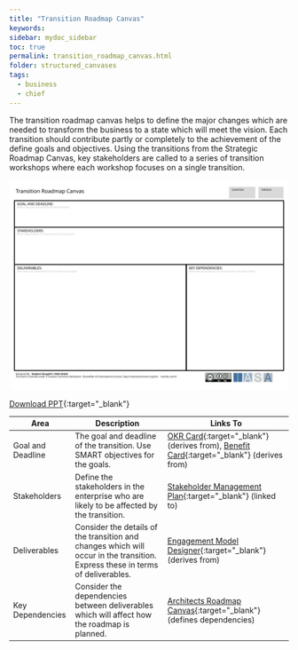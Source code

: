 ```yaml
---
title: "Transition Roadmap Canvas"
keywords: 
sidebar: mydoc_sidebar
toc: true
permalink: transition_roadmap_canvas.html
folder: structured_canvases
tags: 
  - business
  - chief
---
```


The transition roadmap canvas helps to define the major changes which are needed to transform the business to a state which will meet the vision. Each transition should contribute partly or completely to the achievement of the define goals and objectives. Using the transitions from the Strategic Roadmap Canvas, key stakeholders are called to a series of transition workshops where each workshop focuses on a single transition. 

![image001](media/transition_roadmap_canvas001.svg)

[Download PPT](media/ppt/transition_roadmap_canvas.ppt){:target="_blank"}

| Area | Description | Links To |
| --- | --- | --- |
| Goal and Deadline | The goal and deadline of the transition. Use SMART objectives for the goals. | [OKR Card](okr_card.md){:target="_blank"} (derives from), [Benefit Card](benefit_card.md){:target="_blank"} (derives from) |
| Stakeholders | Define the stakeholders in the enterprise who are likely to be affected by the transition. | [Stakeholder Management Plan](stakholder_management_plan.md){:target="_blank"} (linked to) |
| Deliverables | Consider the details of the transition and changes which will occur in the transition. Express these in terms of deliverables. | [Engagement Model Designer](architects_process_engagement_canvas.md){:target="_blank"} (derives from) |
| Key Dependencies | Consider the dependencies between deliverables which will affect how the roadmap is planned. | [Architects Roadmap Canvas](architects_roadmap_canvas.md){:target="_blank"} (defines dependencies) |